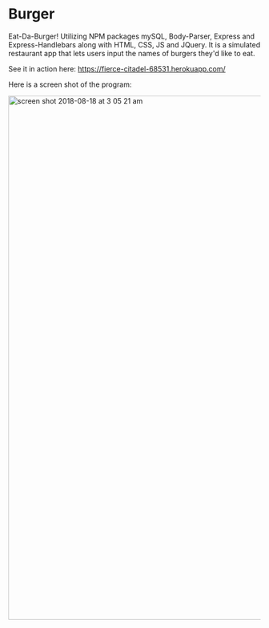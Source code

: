# Burger
Eat-Da-Burger! Utilizing NPM packages mySQL, Body-Parser, Express and Express-Handlebars along with HTML, CSS, JS and JQuery. It is a simulated restaurant app that lets users input the names of burgers they'd like to eat.


See it in action here: https://fierce-citadel-68531.herokuapp.com/


Here is a screen shot of the program:


<img width="1044" alt="screen shot 2018-08-18 at 3 05 21 am" src="https://user-images.githubusercontent.com/32149078/44319107-dcbe8580-a407-11e8-9538-2dd4fed45399.png">



